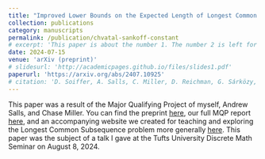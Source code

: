 ```yaml
---
title: "Improved Lower Bounds on the Expected Length of Longest Common Subsequences"
collection: publications
category: manuscripts
permalink: /publication/chvatal-sankoff-constant
# excerpt: 'This paper is about the number 1. The number 2 is left for future work.'
date: 2024-07-15
venue: 'arXiv (preprint)'
# slidesurl: 'http://academicpages.github.io/files/slides1.pdf'
paperurl: 'https://arxiv.org/abs/2407.10925'
# citation: 'D. Soiffer, A. Salls, C. Miller, D. Reichman, G. Sárközy, and G. T. Heineman. &quot;Improved Lower Bounds on the Expected Length of Longest Common Subsequences.&quot In: arXiv (July 2024).'
---
```


This paper was a result of the Major Qualifying Project of myself, Andrew Salls, and Chase Miller. You can find the preprint [here](https://arxiv.org/abs/2407.10925), our full MQP report [here](https://digital.wpi.edu/concern/student_works/wh246x39h), and an accompanying website we created for teaching and exploring the Longest Common Subsequence problem more generally [here](https://statistics-of-subsequences.github.io/). This paper was the subject of a talk I gave at the Tufts University Discrete Math Seminar on August 8, 2024.